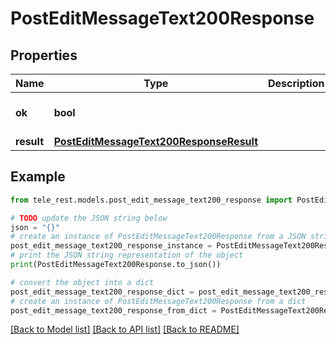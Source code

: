 # PostEditMessageText200Response


## Properties

Name | Type | Description | Notes
------------ | ------------- | ------------- | -------------
**ok** | **bool** |  | [default to True]
**result** | [**PostEditMessageText200ResponseResult**](PostEditMessageText200ResponseResult.md) |  | 

## Example

```python
from tele_rest.models.post_edit_message_text200_response import PostEditMessageText200Response

# TODO update the JSON string below
json = "{}"
# create an instance of PostEditMessageText200Response from a JSON string
post_edit_message_text200_response_instance = PostEditMessageText200Response.from_json(json)
# print the JSON string representation of the object
print(PostEditMessageText200Response.to_json())

# convert the object into a dict
post_edit_message_text200_response_dict = post_edit_message_text200_response_instance.to_dict()
# create an instance of PostEditMessageText200Response from a dict
post_edit_message_text200_response_from_dict = PostEditMessageText200Response.from_dict(post_edit_message_text200_response_dict)
```
[[Back to Model list]](../README.md#documentation-for-models) [[Back to API list]](../README.md#documentation-for-api-endpoints) [[Back to README]](../README.md)


